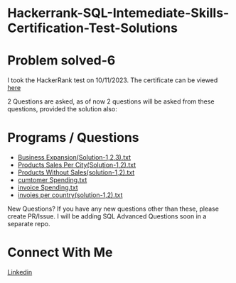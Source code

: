 # Hackerrank-SQL-Intemediate-Skills-Certification-Test-Solutions
# Problem solved-6
I took the HackerRank test on 10/11/2023. The certificate can be viewed [here](https://www.hackerrank.com/certificates/7984b416e95a)

2 Questions are asked, as of now 2 questions will be asked from these questions, provided the solution also:

# Programs / Questions
- [Business Expansion(Solution-1,2,3).txt](https://github.com/MahedeiHasan/Hackerrank-SQL-Intemediate-Skills-Certification-Test-Solutions/blob/main/Business%20Expansion(Solution-1%2C2%2C3).txt)
- [Products Sales Per City(Solution-1,2).txt](https://github.com/MahedeiHasan/Hackerrank-SQL-Intemediate-Skills-Certification-Test-Solutions/blob/main/Products%20Sales%20Per%20City(Solution-1%2C2).txt)
- [Products Without Sales(solution-1,2).txt](https://github.com/MahedeiHasan/Hackerrank-SQL-Intemediate-Skills-Certification-Test-Solutions/blob/main/Products%20Without%20Sales(solution-1%2C2).txt)
- [cumtomer Spending.txt](https://github.com/MahedeiHasan/Hackerrank-SQL-Intemediate-Skills-Certification-Test-Solutions/blob/main/cumtomer%20Spending.txt)
- [invoice Spending.txt](https://github.com/MahedeiHasan/Hackerrank-SQL-Intemediate-Skills-Certification-Test-Solutions/blob/main/invoice%20Spending.txt)
- [invoies per country(solution-1,2).txt](https://github.com/MahedeiHasan/Hackerrank-SQL-Intemediate-Skills-Certification-Test-Solutions/blob/main/invoies%20per%20country(solution-1%2C2).txt)


New Questions?
If you have any new questions other than these, please create PR/Issue. I will be adding SQL Advanced Questions soon in a separate repo.

# Connect With Me
[Linkedin](https://www.linkedin.com/in/mahedei-hasan-391793204/)

